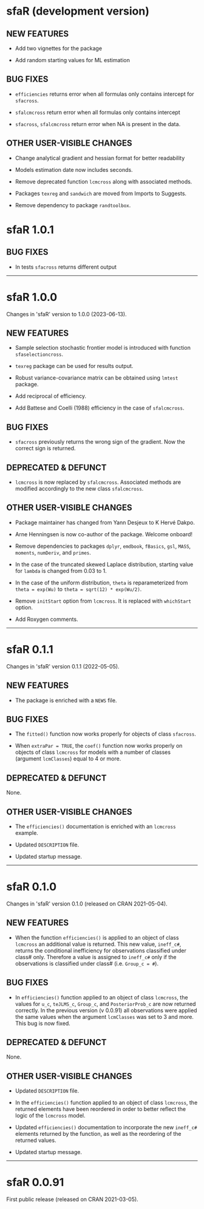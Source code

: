 # sfaR (development version)

## NEW FEATURES

* Add two vignettes for the package

* Add random starting values for ML estimation

## BUG FIXES

* `efficiencies` returns error when all formulas only contains intercept for
`sfacross`.

* `sfalcmcross` return error when all formulas only contains intercept

* `sfacross`, `sfalcmcross` return error when NA is present in the data.

## OTHER USER-VISIBLE CHANGES

* Change analytical gradient and hessian format for better readability

* Models estimation date now includes seconds.

* Remove deprecated function `lcmcross` along with associated methods.

* Packages `texreg` and `sandwich` are moved from Imports to Suggests.

* Remove dependency to package `randtoolbox`.

# sfaR 1.0.1

## BUG FIXES

* In tests `sfacross` returns different output

***
# sfaR 1.0.0
Changes in 'sfaR' version to 1.0.0 (2023-06-13).

## NEW FEATURES

* Sample selection stochastic frontier model is introduced with function
`sfaselectioncross`.

* `texreg` package can be used for results output.

* Robust variance-covariance matrix can be obtained using `lmtest` package.

* Add reciprocal of efficiency.

* Add Battese and Coelli (1988) efficiency in the case of `sfalcmcross`.

## BUG FIXES

* `sfacross` previously returns the wrong sign of the gradient. Now the correct 
sign is returned.

## DEPRECATED & DEFUNCT

* `lcmcross` is now replaced by `sfalcmcross`. Associated methods are 
modified accordingly to the new class `sfalcmcross`.

## OTHER USER-VISIBLE CHANGES

* Package maintainer has changed from Yann Desjeux to K Hervé Dakpo.

* Arne Henningsen is now co-author of the package. Welcome onboard!

* Remove dependencies to packages `dplyr`, `emdbook`, `fBasics`, `gsl`, `MASS`,
`moments`, `numDeriv`, and `primes`.

* In the case of the truncated skewed Laplace distribution, starting value for
`lambda` is changed from 0.03 to 1.
 
* In the case of the uniform distribution, `theta` is reparameterized from
`theta = exp(Wu)` to `theta = sqrt(12) * exp(Wu/2)`.
 
* Remove `initStart` option from `lcmcross`. It is replaced with `whichStart` option.

* Add Roxygen comments.

***
# sfaR 0.1.1
Changes in 'sfaR' version 0.1.1 (2022-05-05).

## NEW FEATURES

* The package is enriched with a `NEWS` file.

## BUG FIXES

* The `fitted()` function now works properly for objects of class `sfacross`.

* When `extraPar = TRUE`, the `coef()` function now works properly on objects of class `lcmcross` for models with a number of classes (argument `lcmClasses`) equal to 4 or more.

## DEPRECATED & DEFUNCT
None.

## OTHER USER-VISIBLE CHANGES

* The `efficiencies()` documentation is enriched with an `lcmcross` example.

* Updated `DESCRIPTION` file.

* Updated startup message.

***
# sfaR 0.1.0
Changes in 'sfaR' version 0.1.0 (released on CRAN 2021-05-04).

## NEW FEATURES

* When the function `efficiencies()` is applied to an object of class `lcmcross` an additional value is returned. This new value, `ineff_c#`, returns the conditional inefficiency for observations classified under class# only. Therefore a value is assigned to `ineff_c#` only if the observations is classified under class# (i.e. `Group_c = #`).

## BUG FIXES

* In `efficiencies()` function applied to an object of class `lcmcross`, the values for `u_c`, `teJLMS_c`, `Group_c`, and `PosteriorProb_c` are now returned correctly. In the previous version (v 0.0.91) all observations were applied the same values when the argument `lcmClasses` was set to 3 and more. This bug is now fixed.

## DEPRECATED & DEFUNCT
None.

## OTHER USER-VISIBLE CHANGES

* Updated `DESCRIPTION` file.

* In the `efficiencies()` function applied to an object of class `lcmcross`, the returned elements have been reordered in order to better reflect the logic of the `lcmcross` model.

* Updated `efficiencies()` documentation to incorporate the new `ineff_c#` elements returned by the function, as well as the reordering of the returned values.

* Updated startup message.

***
# sfaR 0.0.91
First public release (released on CRAN 2021-03-05).
